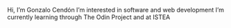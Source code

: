 Hi, I’m Gonzalo Cendón
I’m interested in software and web development
I’m currently learning through The Odin Project and at ISTEA
